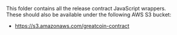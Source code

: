 This folder contains all the release contract JavaScript wrappers.  
These should also be available under the following AWS S3 bucket:  

* https://s3.amazonaws.com/greatcoin-contract
